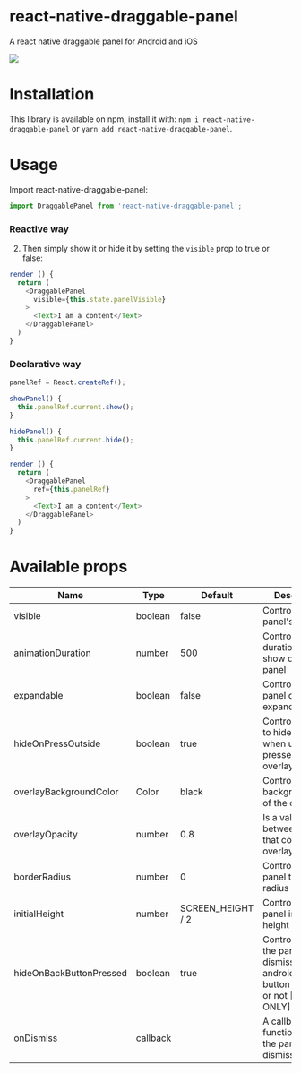 # react-native-draggable-panel

A react native draggable panel for Android and iOS

![](./.github/images/demo.gif)

# Installation

This library is available on npm, install it with: `npm i react-native-draggable-panel` or `yarn add react-native-draggable-panel`.

# Usage

Import react-native-draggable-panel:

```javascript
import DraggablePanel from 'react-native-draggable-panel';
```

### Reactive way

2.  Then simply show it or hide it by setting the `visible` prop to true or false:

```javascript
render () {
  return (
    <DraggablePanel
      visible={this.state.panelVisible}
    >
      <Text>I am a content</Text>
    </DraggablePanel>
  )
}
```

### Declarative way

```javascript
panelRef = React.createRef();

showPanel() {
  this.panelRef.current.show();
}

hidePanel() {
  this.panelRef.current.hide();
}

render () {
  return (
    <DraggablePanel
      ref={this.panelRef}
    >
      <Text>I am a content</Text>
    </DraggablePanel>
  )
}
```

# Available props

| Name                    | Type     | Default           | Description                                                                                      |
| ----------------------- | -------- | ----------------- | ------------------------------------------------------------------------------------------------ |
| visible                 | boolean  | false             | Controls the panel's visibility                                                                  |
| animationDuration       | number   | 500               | Controls the duration in ms to show or hide the panel                                            |
| expandable              | boolean  | false             | Controls if the panel can be expanded or not                                                     |
| hideOnPressOutside      | boolean  | true              | Controls neither to hide the panel when user presses on the overlay or not                       |
| overlayBackgroundColor  | Color    | black             | Controls the backgroundColor of the overlay                                                      |
| overlayOpacity          | number   | 0.8               | Is a value between 0 and 1 that controls the overlay opacity                                     |
| borderRadius            | number   | 0                 | Controls the panel top border radius                                                             |
| initialHeight                  | number   | SCREEN_HEIGHT / 2 | Controls the panel initial height                                                                |
| hideOnBackButtonPressed | boolean  | true              | Controls either the panel get dismissed on android physical button pressed or not [Android ONLY] |
| onDismiss               | callback |                   | A callback function when the panel is dismissed                                                  |

